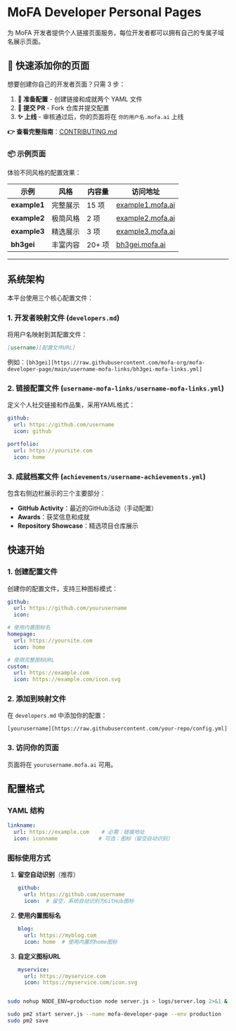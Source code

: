 # MoFA Developer Personal Pages

为 MoFA 开发者提供个人链接页面服务，每位开发者都可以拥有自己的专属子域名展示页面。

## 🚀 快速添加你的页面

想要创建你自己的开发者页面？只需 3 步：

1. **📝 准备配置** - 创建链接和成就两个 YAML 文件
2. **🔀 提交 PR** - Fork 仓库并提交配置
3. **✨ 上线** - 审核通过后，你的页面将在 `你的用户名.mofa.ai` 上线

**👉 查看完整指南**：[CONTRIBUTING.md](CONTRIBUTING.md)

### 📦 示例页面

体验不同风格的配置效果：

| 示例 | 风格 | 内容量 | 访问地址 |
|------|------|--------|---------|
| **example1** | 完整展示 | 15 项 | [example1.mofa.ai](https://example1.mofa.ai) |
| **example2** | 极简风格 | 2 项 | [example2.mofa.ai](https://example2.mofa.ai) |
| **example3** | 精选展示 | 3 项 | [example3.mofa.ai](https://example3.mofa.ai) |
| **bh3gei** | 丰富内容 | 20+ 项 | [bh3gei.mofa.ai](https://bh3gei.mofa.ai) |

---

## 系统架构

本平台使用三个核心配置文件：

### 1. 开发者映射文件 (`developers.md`)
将用户名映射到其配置文件：
```markdown
[username][配置文件URL]
```
例如：`[bh3gei][https://raw.githubusercontent.com/mofa-org/mofa-developer-page/main/username-mofa-links/bh3gei-mofa-links.yml]`

### 2. 链接配置文件 (`username-mofa-links/username-mofa-links.yml`)
定义个人社交链接和作品集，采用YAML格式：
```yaml
github:
  url: https://github.com/username
  icon: github

portfolio:
  url: https://yoursite.com
  icon: home
```

### 3. 成就档案文件 (`achievements/username-achievements.yml`)
包含右侧边栏展示的三个主要部分：
- **GitHub Activity**：最近的GitHub活动（手动配置）
- **Awards**：获奖信息和成就
- **Repository Showcase**：精选项目仓库展示

## 快速开始

### 1. 创建配置文件

创建你的配置文件，支持三种图标模式：

```yaml
github:
  url: https://github.com/yourusername
  icon:

# 使用内置图标名
homepage:
  url: https://yoursite.com
  icon: home

# 使用完整图标URL
custom:
  url: https://example.com
  icon: https://example.com/icon.svg
```

### 2. 添加到映射文件

在 `developers.md` 中添加你的配置：

```
[yourusername][https://raw.githubusercontent.com/your-repo/config.yml]
```

### 3. 访问你的页面

页面将在 `yourusername.mofa.ai` 可用。


## 配置格式

### YAML 结构

```yaml
linkname:
  url: https://example.com    # 必需：链接地址
  icon: iconname             # 可选：图标（留空自动识别）
```

### 图标使用方式

1. **留空自动识别**（推荐）
   ```yaml
   github:
     url: https://github.com/username
     icon:  # 留空，系统自动识别为GitHub图标
   ```

2. **使用内置图标名**
   ```yaml
   blog:
     url: https://myblog.com
     icon: home  # 使用内置的home图标
   ```

3. **自定义图标URL**
   ```yaml
   myservice:
     url: https://myservice.com
     icon: https://myservice.com/icon.svg
   ```


```bash

sudo nohup NODE_ENV=production node server.js > logs/server.log 2>&1 &

```

```bash
sudo pm2 start server.js --name mofa-developer-page --env production
sudo pm2 save
```
